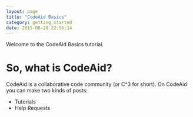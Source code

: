 ```yaml
---
layout: page
title: "CodeAid Basics"
category: getting_started
date: 2015-08-28 22:56:14
---
```


Welcome to the CodeAid Basics tutorial.

So, what is CodeAid?
==
CodeAid is a collaborative code community (or C^3 for short). On CodeAid you can make two kinds of posts:

*  Tutorials
*  Help Requests

